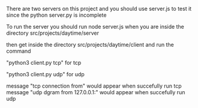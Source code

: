 There are two servers on this project and you should use server.js to test it since the python server.py is incomplete

To run the server you should run node server.js when you are inside the directory src/projects/daytime/server

then get inside the directory src/projects/daytime/client 
and run the command 

"python3 client.py tcp" for tcp


 "python3 client.py udp" for udp

message "tcp connection from" would appear when succefully run tcp
message "udp dgram from 127.0.0.1:" would appear when succefully run udp
